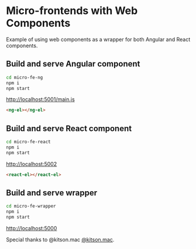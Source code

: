 # Micro-frontends with Web Components

Example of using web components as a wrapper for both Angular and React components.

## Build and serve Angular component

```sh
cd micro-fe-ng
npm i
npm start
```
[http://localhost:5001/main.js](http://localhost:5001/main.js)

```html
<ng-el></ng-el>
```

## Build and serve React component

```sh
cd micro-fe-react
npm i
npm start
```
[http://localhost:5002](http://localhost:5002)


```html
<react-el></react-el>
```

## Build and serve wrapper

```sh
cd micro-fe-wrapper
npm i
npm start
```
[http://localhost:5000](http://localhost:5000)

Special thanks to @kitson.mac [@kitson.mac](https://medium.com/@kitson.mac/create-micro-frontends-using-web-components-with-support-for-angular-and-react-2d6db18f557a?source=friends_link&sk=642e86f203d58724d63d9d98aeb11476).